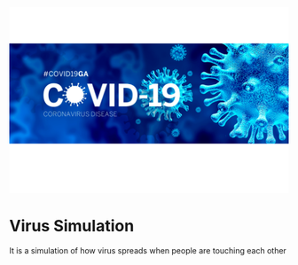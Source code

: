 ![](/images/CoronaVirus.png)
# Virus Simulation
It is a simulation of how virus spreads when people are touching each other

